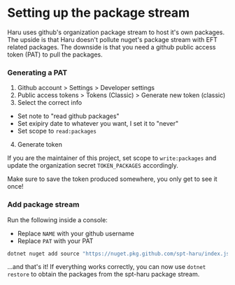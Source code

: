 # Setting up the package stream

Haru uses github's organization package stream to host it's own packages.
The upside is that Haru doesn't pollute nuget's package stream with EFT related
packages. The downside is that you need a github public access token (PAT) to
pull the packages.

### Generating a PAT

1. Github account > Settings > Developer settings
2. Public access tokens > Tokens (Classic) > Generate new token (classic)
3. Select the correct info
  - Set note to "read github packages"
  - Set exipiry date to whatever you want, I set it to "never"
  - Set scope to `read:packages`
4. Generate token

If you are the maintainer of this project, set scope to `write:packages` and
update the organization secret `TOKEN_PACKAGES` accordingly.

Make sure to save the token produced somewhere, you only get to see it once!

### Add package stream

Run the following inside a console:

- Replace `NAME` with your github username
- Replace `PAT` with your PAT

```sh
dotnet nuget add source "https://nuget.pkg.github.com/spt-haru/index.json" --name "spt-haru" --username "NAME" --password "PAT"
```

...and that's it! If everything works correctly, you can now use
`dotnet restore` to obtain the packages from the spt-haru package stream.
